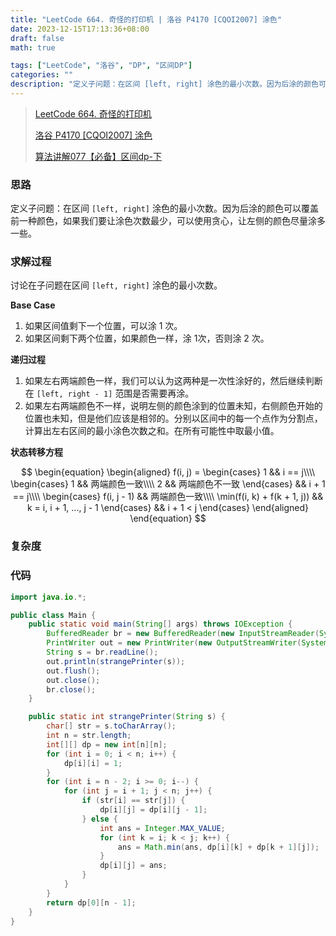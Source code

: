 ```yaml
---
title: "LeetCode 664. 奇怪的打印机 | 洛谷 P4170 [CQOI2007] 涂色"
date: 2023-12-15T17:13:36+08:00
draft: false
math: true

tags: ["LeetCode", "洛谷", "DP", "区间DP"]
categories: ""
description: "定义子问题：在区间 [left, right] 涂色的最小次数。因为后涂的颜色可以覆盖前一种颜色，如果我们要让涂色次数最少，可以使用贪心，让左侧的颜色尽量涂多一些。"
---
```


> [LeetCode 664. 奇怪的打印机](https://leetcode.cn/problems/strange-printer/)
>
> [洛谷 P4170 [CQOI2007] 涂色](https://www.luogu.com.cn/problem/P4170)
>
> [算法讲解077【必备】区间dp-下](https://www.bilibili.com/video/BV1du4y1L7gy/)

### 思路

定义子问题：在区间 `[left, right]` 涂色的最小次数。因为后涂的颜色可以覆盖前一种颜色，如果我们要让涂色次数最少，可以使用贪心，让左侧的颜色尽量涂多一些。

### 求解过程

讨论在子问题在区间 `[left, right]` 涂色的最小次数。

**Base Case**

1. 如果区间值剩下一个位置，可以涂 1 次。
2. 如果区间剩下两个位置，如果颜色一样，涂 1次，否则涂 2 次。

**递归过程**

1. 如果左右两端颜色一样，我们可以认为这两种是一次性涂好的，然后继续判断在 `[left, right - 1]` 范围是否需要再涂。
2. 如果左右两端颜色不一样，说明左侧的颜色涂到的位置未知，右侧颜色开始的位置也未知，但是他们应该是相邻的。分别以区间中的每一个点作为分割点，计算出左右区间的最小涂色次数之和。在所有可能性中取最小值。

**状态转移方程**

$$
\begin{equation}
\begin{aligned}
f(i, j) = \begin{cases}
    1 && i == j\\\\
    \begin{cases}
       1 && 两端颜色一致\\\\
       2 && 两端颜色不一致
    \end{cases} && i + 1 == j\\\\
    \begin{cases}
        f(i, j - 1) && 两端颜色一致\\\\
        \min(f(i, k) + f(k + 1, j)) && k = i, i + 1, ..., j - 1
    \end{cases} && i + 1 < j
\end{cases}
\end{aligned}
\end{equation}
$$

### 复杂度

### 代码

```java
import java.io.*;

public class Main {
    public static void main(String[] args) throws IOException {
        BufferedReader br = new BufferedReader(new InputStreamReader(System.in));
        PrintWriter out = new PrintWriter(new OutputStreamWriter(System.out));
        String s = br.readLine();
        out.println(strangePrinter(s));
        out.flush();
        out.close();
        br.close();
    }

    public static int strangePrinter(String s) {
        char[] str = s.toCharArray();
        int n = str.length;
        int[][] dp = new int[n][n];
        for (int i = 0; i < n; i++) {
            dp[i][i] = 1;
        }
        for (int i = n - 2; i >= 0; i--) {
            for (int j = i + 1; j < n; j++) {
                if (str[i] == str[j]) {
                    dp[i][j] = dp[i][j - 1];
                } else {
                    int ans = Integer.MAX_VALUE;
                    for (int k = i; k < j; k++) {
                        ans = Math.min(ans, dp[i][k] + dp[k + 1][j]);
                    }
                    dp[i][j] = ans;
                }
            }
        }
        return dp[0][n - 1];
    }
}
```